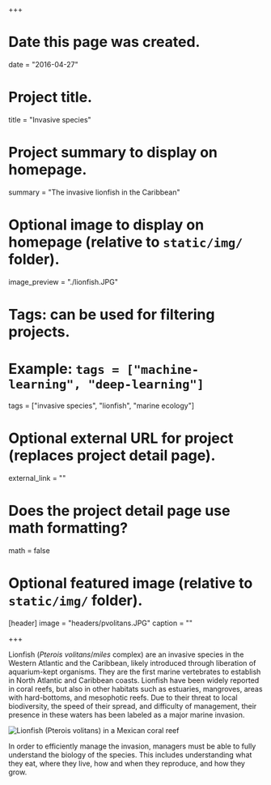 +++
# Date this page was created.
date = "2016-04-27"

# Project title.
title = "Invasive species"

# Project summary to display on homepage.
summary = "The invasive lionfish in the Caribbean"

# Optional image to display on homepage (relative to `static/img/` folder).
image_preview = "./lionfish.JPG"

# Tags: can be used for filtering projects.
# Example: `tags = ["machine-learning", "deep-learning"]`
tags = ["invasive species", "lionfish", "marine ecology"]

# Optional external URL for project (replaces project detail page).
external_link = ""

# Does the project detail page use math formatting?
math = false

# Optional featured image (relative to `static/img/` folder).
[header]
image = "headers/pvolitans.JPG"
caption = ""

+++

Lionfish (*Pterois volitans*/*miles* complex) are an invasive species in the Western Atlantic and the Caribbean, likely introduced through liberation of aquarium-kept organisms. They are the first marine vertebrates to establish in North Atlantic and Caribbean coasts. Lionfish have been widely reported in coral reefs, but also in other habitats such as estuaries, mangroves, areas with hard-bottoms, and mesophotic reefs. Due to their threat to local biodiversity, the speed of their spread, and difficulty of management, their presence in these waters has been labeled as a major marine invasion.

![Lionfish (*Pterois volitans*) in a Mexican coral reef](/project/lionfish_files/lionfish.JPG)

In order to efficiently manage the invasion, managers must be able to fully understand the biology of the species. This includes understanding what they eat, where they live, how and when they reproduce, and how they grow.

